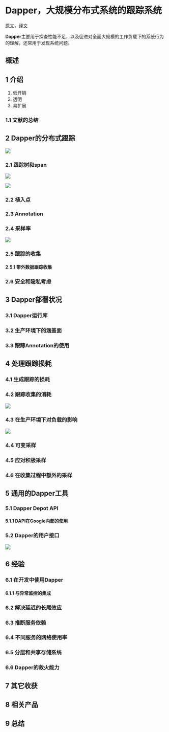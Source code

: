 # Dapper，大规模分布式系统的跟踪系统

[原文](../reference/Dapper.pdf)，[译文](https://bigbully.github.io/Dapper-translation/)

**Dapper**主要用于探查性能不足，以及促进对全面大规模的工作负载下的系统行为的理解，还常用于发现系统问题。

## 概述

## 1 介绍

1. 低开销
2. 透明
3. 易扩展

### 1.1 文献的总结

## 2 Dapper的分布式跟踪

![](../images/6/dapper/img1.png)

### 2.1 跟踪树和span

![](../images/6/dapper/img2.png)

![](../images/6/dapper/img3.png)

### 2.2 植入点

### 2.3 Annotation

### 2.4 采样率

![](../images/6/dapper/img5.png)

### 2.5 跟踪的收集

#### 2.5.1 带外数据跟踪收集

### 2.6 安全和隐私考虑

## 3 Dapper部署状况

### 3.1 Dapper运行库

### 3.2 生产环境下的涵盖面

### 3.3 跟踪Annotation的使用

## 4 处理跟踪损耗

### 4.1 生成跟踪的损耗

### 4.2 跟踪收集的消耗

![](../images/6/dapper/table1.png)

### 4.3 在生产环境下对负载的影响

![](../images/6/dapper/table2.png)

### 4.4 可变采样

### 4.5 应对积极采样

### 4.6 在收集过程中额外的采样

## 5 通用的Dapper工具

### 5.1 Dapper Depot API

#### 5.1.1 DAPI在Google内部的使用

### 5.2 Dapper的用户接口

![](../images/6/dapper/img6.png)

## 6 经验

### 6.1 在开发中使用Dapper

#### 6.1.1 与异常监控的集成

### 6.2 解决延迟的长尾效应

### 6.3 推断服务依赖

### 6.4 不同服务的网络使用率

### 6.5 分层和共享存储系统

### 6.6 Dapper的救火能力

## 7 其它收获

## 8 相关产品

## 9 总结

